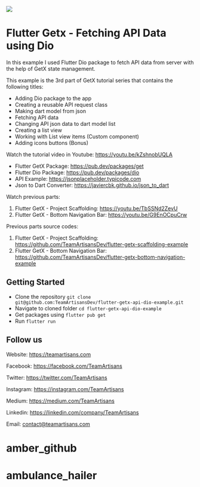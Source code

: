 ![](https://i.postimg.cc/50KvnLJb/Flutter-Get-X-Fetching-API-using-Dio.png)

# Flutter Getx - Fetching API Data using Dio

In this example I used Flutter Dio package to fetch API data from server with the help of GetX state management.

This example is the 3rd part of GetX tutorial series that contains the following titles:

- Adding Dio package to the app
- Creating a reusable API request class
- Making dart model from json
- Fetching API data
- Changing API json data to dart model list
- Creating a list view
- Working with List view items (Custom component)
- Adding icons buttons (Bonus)

Watch the tutorial video in Youtube: https://youtu.be/kZshnobUQLA

- Flutter GetX Package: https://pub.dev/packages/get
- Flutter Dio Package: https://pub.dev/packages/dio
- API Example:  https://jsonplaceholder.typicode.com
- Json to Dart Converter:  https://javiercbk.github.io/json_to_dart

Watch previous parts:

1. Flutter GetX - Project Scaffolding: https://youtu.be/TbSSNd2ZevU
2. Flutter GetX - Bottom Navigation Bar: https://youtu.be/G9EnOCpuCrw

Previous parts source codes:

1. Flutter GetX - Project Scaffolding: https://github.com/TeamArtisansDev/flutter-getx-scaffolding-example
2. Flutter GetX - Bottom Navigation Bar: https://github.com/TeamArtisansDev/flutter-getx-bottom-navigation-example


## Getting Started

- Clone the repository `git clone git@github.com:TeamArtisansDev/flutter-getx-api-dio-example.git`
- Navigate to cloned folder `cd flutter-getx-api-dio-example`
- Get packages using `flutter pub get`
- Run `flutter run`

## Follow us

Website: https://teamartisans.com

Facebook: https://facebook.com/TeamArtisans

Twitter: https://twitter.com/TeamArtisans

Instagram: https://instagram.com/TeamArtisans

Medium: https://medium.com/TeamArtisans

Linkedin: https://linkedin.com/company/TeamArtisans

Email: contact@teamartisans.com
# amber_github
# ambulance_hailer
